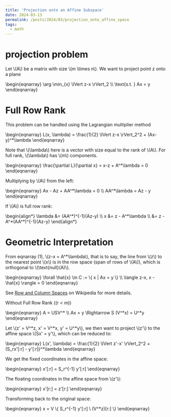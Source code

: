 ```yaml
---
title: 'Projection onto an Affine Subspace'
date: 2024-03-13
permalink: /posts/2024/03/projection_onto_affine_space
tags:
  - math
---
```


# projection problem
  
<p>Let \(A\) be a matrix with size \(m \times n\). We want to project point z onto a plane </p>  
  
<div>  
\begin{eqnarray}  
\arg \min_{x} \lVert z-x \rVert_2 \\  
\text{s.t. } Ax = y  
\end{eqnarray}  
</div>  
  
# Full Row Rank
  
This problem can be handled using the Lagrangian multiplier method
  
<div>  
\begin{eqnarray}  
L(x, \lambda) = \frac{1}{2} \lVert z-x \rVert_2^2 + (Ax-y)^*\lambda  
\end{eqnarray}  
</div>  
  
<p>Note that \(\lambda\) here is a vector with size equal to the rank of \(A\). For full rank, \(\lambda\) has \(m\) components.</p>  
  
<div>  
\begin{eqnarray}  
\frac{\partial L}{\partial x} = x-z + A^*\lambda = 0  
\end{eqnarray}  
</div>  
  
<p>Multiplying by \(A\) from the left:</p>  
  
<div>  
\begin{eqnarray}  
Ax - Az + AA^*\lambda = 0 \\  
AA^*\lambda = Az - y  
\end{eqnarray}  
</div>  
  
<p>If \(A\) is full row rank:</p>  
  
<div>  
\begin{align*}  
\lambda &= (AA^*)^{-1}(Az-y) \\  
x &= z - A^*\lambda \\  
&= z - A^*(AA^*)^{-1}(Az-y)  
\end{align*}  
</div>  
  
# Geometric Interpretation
  
<p>From eqnarray (1), \(z-x = A^*\lambda\), that is to say, the line from \(z\) to the nearest point \(x\) is in the row space (span of rows of \(A\)), which is orthogonal to \(\text{null}(A)\).</p>  
  
<div>  
\begin{eqnarray}  
\forall \hat{x} \in C := \{ x | Ax = y \} \\  
\langle z-x, x - \hat{x} \rangle = 0  
\end{eqnarray}  
</div>  
  
<p>See <a href="https://en.wikipedia.org/wiki/Row_and_column_spaces">Row and Column Spaces</a> on Wikipedia for more details.</p>  
  
Without Full Row Rank (\(r < m\))</h2>  
  
<div>  
\begin{eqnarray}  
A = USV^* \\  
Ax = y \Rightarrow S (V^*x) = U^*y  
\end{eqnarray}  
</div>  
  
<p>Let \(z' = V^*z, x' = V^*x, y' = U^*y\), we then want to project \(z'\) to the affine space \(Sx' = y'\), which can be reduced to:</p>  
  
<div>  
\begin{eqnarray}  
L(x', \lambda) = \frac{1}{2} \lVert z'-x' \rVert_2^2 + (S_rx'[:r] - y'[:r])^*\lambda  
\end{eqnarray}  
</div>  
  
We get the fixed coordinates in the affine space:
  
<div>  
\begin{eqnarray}  
x'[:r] = S_r^{-1} y'[:r]  
\end{eqnarray}  
</div>  
  
<p>The floating coordinates in the affine space from \(z'\):</p>  
  
<div>  
\begin{eqnarray}  
x'[r:] = z'[r:]  
\end{eqnarray}  
</div>  
  
Transforming back to the original space:
  
<div>  
\begin{eqnarray}  
x = V \{ S_r^{-1} y'[:r] \ (V^*z)[r:] \}  
\end{eqnarray}  
</div>